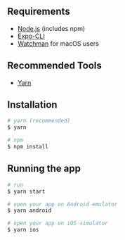 ## Requirements
- [Node.js](https://nodejs.org/en/download/) (includes npm)
- [Expo-CLI](https://docs.expo.io/workflow/expo-cli/)
- [Watchman](https://facebook.github.io/watchman/docs/install#buildinstall) for macOS users

## Recommended Tools
- [Yarn](https://classic.yarnpkg.com/en/docs/install)

## Installation
```bash
# yarn (recommended)
$ yarn

# npm
$ npm install

```

## Running the app
```bash
# run
$ yarn start

# open your app on Android emulator
$ yarn android

# open your app on iOS simulator
$ yarn ios
```